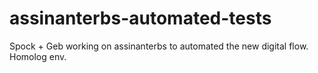 assinanterbs-automated-tests
============================

Spock + Geb working on assinanterbs to automated the new digital flow. Homolog env.

